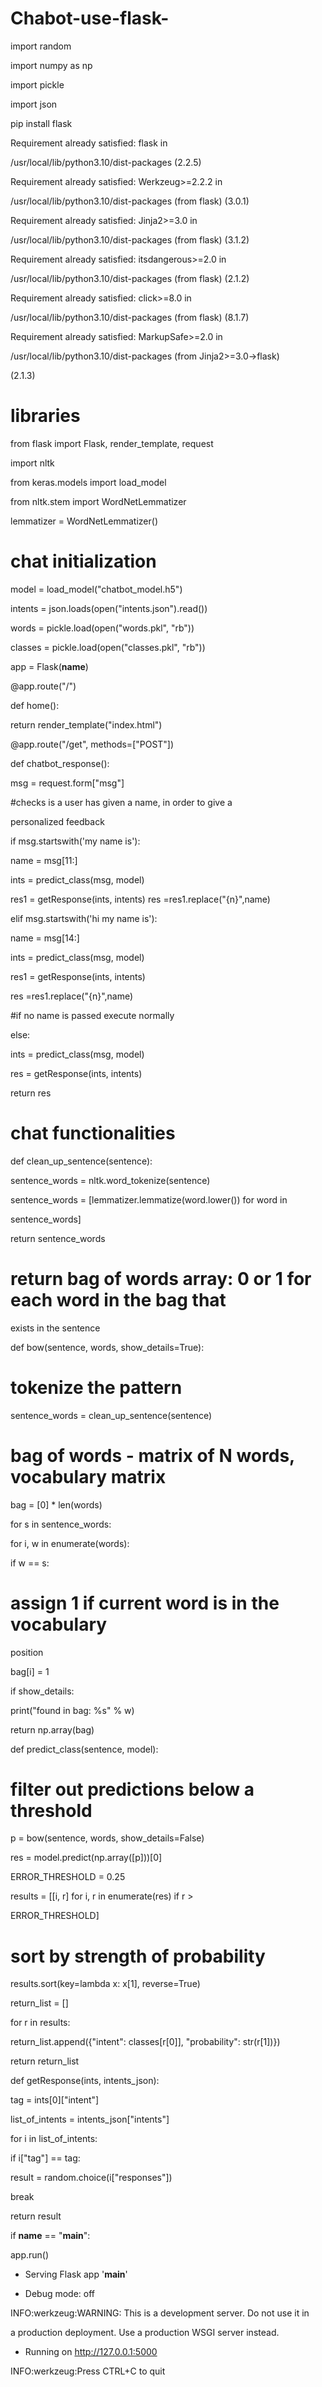 # Chabot-use-flask-
import random

import numpy as np

import pickle

import json

pip install flask

Requirement already satisfied: flask in 

/usr/local/lib/python3.10/dist-packages (2.2.5)

Requirement already satisfied: Werkzeug>=2.2.2 in 

/usr/local/lib/python3.10/dist-packages (from flask) (3.0.1)

Requirement already satisfied: Jinja2>=3.0 in 

/usr/local/lib/python3.10/dist-packages (from flask) (3.1.2)

Requirement already satisfied: itsdangerous>=2.0 in 

/usr/local/lib/python3.10/dist-packages (from flask) (2.1.2)

Requirement already satisfied: click>=8.0 in 

/usr/local/lib/python3.10/dist-packages (from flask) (8.1.7)

Requirement already satisfied: MarkupSafe>=2.0 in 

/usr/local/lib/python3.10/dist-packages (from Jinja2>=3.0->flask) 

(2.1.3)

# libraries

from flask import Flask, render_template, request

import nltk

from keras.models import load_model

from nltk.stem import WordNetLemmatizer

lemmatizer = WordNetLemmatizer()

# chat initialization

model = load_model("chatbot_model.h5")

intents = json.loads(open("intents.json").read())

words = pickle.load(open("words.pkl", "rb"))

classes = pickle.load(open("classes.pkl", "rb"))

app = Flask(__name__)

@app.route("/")

def home():

 return render_template("index.html")

@app.route("/get", methods=["POST"])

def chatbot_response():

 msg = request.form["msg"]

 #checks is a user has given a name, in order to give a 

personalized feedback

 if msg.startswith('my name is'):

 name = msg[11:]

 ints = predict_class(msg, model)

 res1 = getResponse(ints, intents)
  res =res1.replace("{n}",name)

 elif msg.startswith('hi my name is'):

 name = msg[14:]

 ints = predict_class(msg, model)

 res1 = getResponse(ints, intents)

 res =res1.replace("{n}",name)

 #if no name is passed execute normally

 else:

 ints = predict_class(msg, model)

 res = getResponse(ints, intents)

 return res

# chat functionalities

def clean_up_sentence(sentence):

 sentence_words = nltk.word_tokenize(sentence)

 sentence_words = [lemmatizer.lemmatize(word.lower()) for word in

sentence_words]

 return sentence_words

# return bag of words array: 0 or 1 for each word in the bag that 

exists in the sentence

def bow(sentence, words, show_details=True):

 # tokenize the pattern

 sentence_words = clean_up_sentence(sentence)

 # bag of words - matrix of N words, vocabulary matrix

 bag = [0] * len(words)

 for s in sentence_words:

 for i, w in enumerate(words):

 if w == s:

 # assign 1 if current word is in the vocabulary 

position

 bag[i] = 1

 if show_details:

 print("found in bag: %s" % w)

 return np.array(bag)

def predict_class(sentence, model):

 # filter out predictions below a threshold

 p = bow(sentence, words, show_details=False)

 res = model.predict(np.array([p]))[0]

 ERROR_THRESHOLD = 0.25

 results = [[i, r] for i, r in enumerate(res) if r >

ERROR_THRESHOLD]

 # sort by strength of probability

 results.sort(key=lambda x: x[1], reverse=True)

 return_list = []

 for r in results:

 return_list.append({"intent": classes[r[0]], "probability": 
 str(r[1])})

 return return_list

def getResponse(ints, intents_json):

 tag = ints[0]["intent"]

 list_of_intents = intents_json["intents"]

 for i in list_of_intents:

 if i["tag"] == tag:

 result = random.choice(i["responses"])

 break

 return result

if __name__ == "__main__":

 app.run()

 * Serving Flask app '__main__'

 * Debug mode: off

INFO:werkzeug:WARNING: This is a development server. Do not use it in 

a production deployment. Use a production WSGI server instead.

 * Running on http://127.0.0.1:5000

INFO:werkzeug:Press CTRL+C to quit
